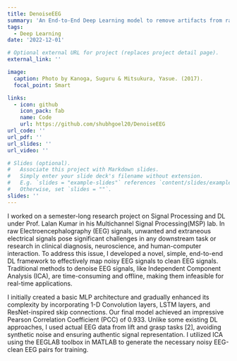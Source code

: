```yaml
---
title: DenoiseEEG
summary: 'An End-to-End Deep Learning model to remove artifacts from raw EEG signals'
tags:
  - Deep Learning
date: '2022-12-01'

# Optional external URL for project (replaces project detail page).
external_link: ''

image: 
  caption: Photo by Kanoga, Suguru & Mitsukura, Yasue. (2017).
  focal_point: Smart

links:
  - icon: github
    icon_pack: fab
    name: Code
    url: https://github.com/shubhgoel20/DenoiseEEG
url_code: ''
url_pdf: ''
url_slides: ''
url_video: ''

# Slides (optional).
#   Associate this project with Markdown slides.
#   Simply enter your slide deck's filename without extension.
#   E.g. `slides = "example-slides"` references `content/slides/example-slides.md`.
#   Otherwise, set `slides = ""`.
slides: ''
---
```


I worked on a semester-long research project on Signal Processing and DL under Prof. Lalan Kumar
in his Multichannel Signal Processing(MSP) lab. In raw Electroencephalography (EEG) signals, unwanted
and extraneous electrical signals pose significant challenges in any downstream task or research in clinical diagnosis, neuroscience, and human-computer interaction. To address this issue, I developed a novel, simple, end-to-end DL framework to effectively map noisy EEG signals to clean EEG signals. Traditional methods to denoise EEG signals, like Independent Component Analysis (ICA), are time-consuming and offline, making them infeasible for real-time applications.

I initially created a basic MLP architecture and gradually enhanced its complexity by incorporating
1-D Convolution layers, LSTM layers, and ResNet-inspired skip connections. Our final model achieved
an impressive Pearson Correlation Coefficient (PCC) of 0.933. Unlike some existing DL approaches, I
used actual EEG data from lift and grasp tasks [2], avoiding synthetic noise and ensuring authentic signal representation. I utilized ICA using the EEGLAB toolbox in MATLAB to generate the necessary noisy
EEG-clean EEG pairs for training. 
